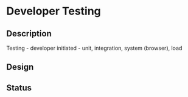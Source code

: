 # Developer Testing
## Description
Testing - developer initiated - unit, integration, system (browser), load

## Design
## Status
